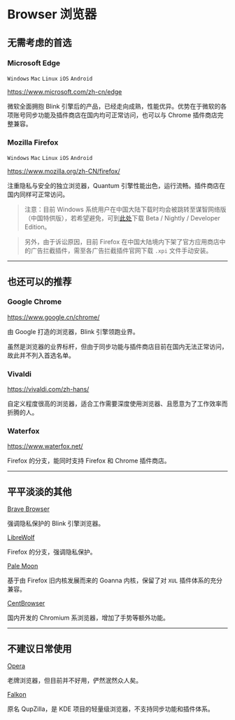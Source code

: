 # Browser 浏览器

## 无需考虑的首选

### Microsoft Edge

`Windows` `Mac` `Linux` `iOS` `Android`

https://www.microsoft.com/zh-cn/edge

微软全面拥抱 Blink 引擎后的产品，已经走向成熟，性能优异。优势在于微软的各项账号同步功能及插件商店在国内均可正常访问，也可以与 Chrome 插件商店完整兼容。

### Mozilla Firefox

`Windows` `Mac` `Linux` `iOS` `Android`

https://www.mozilla.org/zh-CN/firefox/

注重隐私与安全的独立浏览器，Quantum 引擎性能出色，运行流畅。插件商店在国内同样可正常访问。

> 注意：目前 Windows 系统用户在中国大陆下载时均会被跳转至谋智网络版（中国特供版），若希望避免，可到[此处](https://www.mozilla.org/zh-CN/firefox/channel/desktop/)下载 Beta / Nightly / Developer Edition。

> 另外，由于诉讼原因，目前 Firefox 在中国大陆境内下架了官方应用商店中的广告拦截插件，需至各广告拦截插件官网下载 `.xpi` 文件手动安装。

---

## 也还可以的推荐

### Google Chrome

https://www.google.cn/chrome/

由 Google 打造的浏览器，Blink 引擎领跑业界。

虽然是浏览器的业界标杆，但由于同步功能与插件商店目前在国内无法正常访问，故此并不列入首选名单。

### Vivaldi

https://vivaldi.com/zh-hans/

自定义程度很高的浏览器，适合工作需要深度使用浏览器、且愿意为了工作效率而折腾的人。

### Waterfox

https://www.waterfox.net/

Firefox 的分支，能同时支持 Firefox 和 Chrome 插件商店。

---

## 平平淡淡的其他

[Brave Browser](https://brave.com/zh/)

强调隐私保护的 Blink 引擎浏览器。

[LibreWolf](https://librewolf.net/)

Firefox 的分支，强调隐私保护。

[Pale Moon](https://www.palemoon.org/)

基于由 Firefox 旧内核发展而来的 Goanna 内核，保留了对 `XUL` 插件体系的充分兼容。

[CentBrowser](https://www.centbrowser.com/)

国内开发的 Chromium 系浏览器，增加了手势等额外功能。

---

## 不建议日常使用

[Opera](https://www.opera.com/zh-cn)

老牌浏览器，但目前并不好用，俨然泯然众人矣。

[Falkon](https://www.falkon.org/)

原名 QupZilla，是 KDE 项目的轻量级浏览器，不支持同步功能和插件体系。